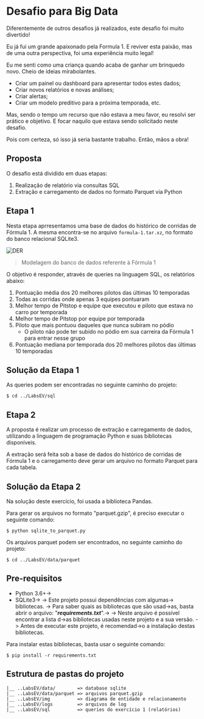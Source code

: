 # Desafio para Big Data

Diferentemente de outros desafios já realizados, este desafio foi muito divertido!

Eu já fui um grande apaixonado pela Formula 1.
E reviver esta paixão, mas de uma outra perspectiva, foi uma experiência muito
legal!

Eu me senti como uma criança quando acaba de ganhar um brinquedo novo.
Cheio de ideias mirabolantes.

- Criar um painel ou dashboard para apresentar todos estes dados;
- Criar novos relatórios e novas análises;
- Criar alertas;
- Criar um modelo preditivo para a próxima temporada, etc.

Mas, sendo o tempo um recurso que não estava a meu favor, eu resolvi ser prático
e objetivo. E focar naquilo que estava sendo solicitado neste desafio.

Pois com certeza, só isso já seria bastante trabalho. Então, mãos a obra!

## Proposta

O desafio está dividido em duas etapas:

  1. Realização de relatório via consultas SQL
  2. Extração e carregamento de dados no formato Parquet via Python

## Etapa 1

Nesta etapa aprresentamos uma base de dados do histórico de corridas de Fórmula 1.
A mesma encontra-se no arquivo `formula-1.tar.xz`, no formato do banco relacional SQLite3.

![DER](/home/lserra/PycharmProjects/LabsEV/img/schema-formula-1.png)

> Modelagem do banco de dados referente à Fórmula 1

O objetivo é responder, através de queries na linguagem SQL, os relatórios abaixo:

  1. Pontuação média dos 20 melhores pilotos das últimas 10 temporadas
  2. Todas as corridas onde apenas 3 equipes pontuaram
  3. Melhor tempo de Pitstop e equipe que executou e piloto que estava no carro por temporada
  4. Melhor tempo de Pitstop por equipe por temporada
  5. Piloto que mais pontuou daqueles que nunca subiram no pódio 
      - O piloto não pode ter subido no pódio em sua carreira da Fórmula 1 para entrar nesse grupo
  6. Pontuação mediana por temporada dos 20 melhores pilotos das últimas 10 temporadas

## Solução da Etapa 1

As queries podem ser encontradas no seguinte caminho do projeto:

```shell
$ cd ../LabsEV/sql
```

## Etapa 2

A proposta é realizar um processo de extração e carregamento de dados, utilizando
a linguagem de programação Python e suas bibliotecas disponíveis.

A extração será feita sob a base de dados do histórico de corridas de Fórmula 1 e
o carregamento deve gerar um arquivo no formato Parquet para cada tabela.

## Solução da Etapa 2

Na solução deste exercício, foi usada a biblioteca Pandas.

Para gerar os arquivos no formato "parquet.gzip", é preciso executar o seguinte comando:

```shell
$ python sqlite_to_parquet.py
```

Os arquivos parquet podem ser encontrados, no seguinte caminho do projeto:

```shell
$ cd ../LabsEV/data/parquet
```

## Pre-requisitos

- Python 3.6+->
- SQLite3->
->
Este projeto possui dependências com algumas-> bibliotecas.
->
Para saber quais as bibliotecas que são usad->as, basta abrir o arquivo:
"**_requirements.txt_**".->
->
Neste arquivo é possível encontrar a lista d->as bibliotecas usadas neste projeto e a sua versão.
->
Antes de executar este projeto, é recomendad->o a instalação destas bibliotecas.

Para instalar estas bibliotecas, basta usar o seguinte comando:

```shell
$ pip install -r requirements.txt
```

## Estrutura de pastas do projeto

```
|__ ..LabsEV/data/        => database sqlite
|__ ..LabsEV/data/parquet => arquivos parquet.gzip
|__ ..LabsEV/img          => diagrama de entidade e relacionamento
|__ ..LabsEV/logs         => arquivos de log
|__ ..LabsEV/sql          => queries do exercício 1 (relatórios)
```
